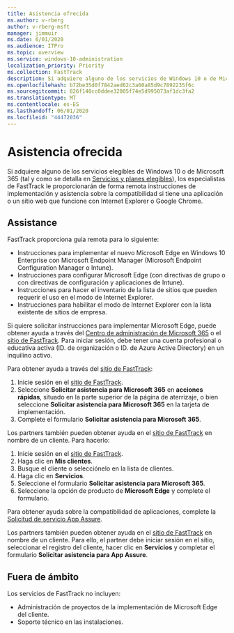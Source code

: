 ```yaml
---
title: Asistencia ofrecida
ms.author: v-rberg
author: v-rberg-msft
manager: jimmuir
ms.date: 6/01/2020
ms.audience: ITPro
ms.topic: overview
ms.service: windows-10-administration
localization_priority: Priority
ms.collection: FastTrack
description: Si adquiere alguno de los servicios de Windows 10 o de Microsoft 365 (tal y como se detalla en Servicios y planes elegibles), los especialistas de FastTrack le proporcionarán de forma remota instrucciones de implementación y asistencia sobre la compatibilidad si tiene una aplicación o un sitio web que funcione con Internet Explorer o Google Chrome.
ms.openlocfilehash: b72be35d0f7842aed62c3a60a85d9c7892235f6c
ms.sourcegitcommit: 826f140cc0ddee32005f74e5d995073af1dc3fa2
ms.translationtype: MT
ms.contentlocale: es-ES
ms.lasthandoff: 06/01/2020
ms.locfileid: "44472036"
---
```

# <a name="assistance-offered"></a>Asistencia ofrecida

Si adquiere alguno de los servicios elegibles de Windows 10 o de Microsoft 365 (tal y como se detalla en [Servicios y planes elegibles](M365-eligible-services-and-plans.md)), los especialistas de FastTrack le proporcionarán de forma remota instrucciones de implementación y asistencia sobre la compatibilidad si tiene una aplicación o un sitio web que funcione con Internet Explorer o Google Chrome. 

## <a name="assistance"></a>Assistance

FastTrack proporciona guía remota para lo siguiente:
- Instrucciones para implementar el nuevo Microsoft Edge en Windows 10 Enterprise con Microsoft Endpoint Manager (Microsoft Endpoint Configuration Manager o Intune).
- Instrucciones para configurar Microsoft Edge (con directivas de grupo o con directivas de configuración y aplicaciones de Intune).
- Instrucciones para hacer el inventario de la lista de sitios que pueden requerir el uso en el modo de Internet Explorer.
- Instrucciones para habilitar el modo de Internet Explorer con la lista existente de sitios de empresa.

Si quiere solicitar instrucciones para implementar Microsoft Edge, puede obtener ayuda a través del [Centro de administración de Microsoft 365](https://go.microsoft.com/fwlink/?linkid=2032704) o el [sitio de FastTrack](https://go.microsoft.com/fwlink/?linkid=780698). Para iniciar sesión, debe tener una cuenta profesional o educativa activa (ID. de organización o ID. de Azure Active Directory) en un inquilino activo. 

Para obtener ayuda a través del [sitio de FastTrack](https://go.microsoft.com/fwlink/?linkid=780698): 
1.    Inicie sesión en el [sitio de FastTrack](https://go.microsoft.com/fwlink/?linkid=780698). 
2.    Seleccione **Solicitar asistencia para Microsoft 365** en **acciones rápidas**, situado en la parte superior de la página de aterrizaje, o bien seleccione **Solicitar asistencia para Microsoft 365** en la tarjeta de implementación.
3.    Complete el formulario **Solicitar asistencia para Microsoft 365**.
  
Los partners también pueden obtener ayuda en el [sitio de FastTrack](https://go.microsoft.com/fwlink/?linkid=780698) en nombre de un cliente. Para hacerlo:
1.    Inicie sesión en el [sitio de FastTrack](https://go.microsoft.com/fwlink/?linkid=780698). 
2.    Haga clic en **Mis clientes**.
3.    Busque el cliente o selecciónelo en la lista de clientes.
4.    Haga clic en **Servicios**.
5.    Seleccione el formulario **Solicitar asistencia para Microsoft 365**.
6.    Seleccione la opción de producto de **Microsoft Edge** y complete el formulario.
 
Para obtener ayuda sobre la compatibilidad de aplicaciones, complete la [Solicitud de servicio App Assure](https://go.microsoft.com/fwlink/?linkid=2022721).

Los partners también pueden obtener ayuda en el [sitio de FastTrack](https://go.microsoft.com/fwlink/?linkid=780698) en nombre de un cliente. Para ello, el partner debe iniciar sesión en el sitio, seleccionar el registro del cliente, hacer clic en **Servicios** y completar el formulario **Solicitar asistencia para App Assure**.

## <a name="out-of-scope"></a>Fuera de ámbito

Los servicios de FastTrack no incluyen:
- Administración de proyectos de la implementación de Microsoft Edge del cliente.
- Soporte técnico en las instalaciones.

